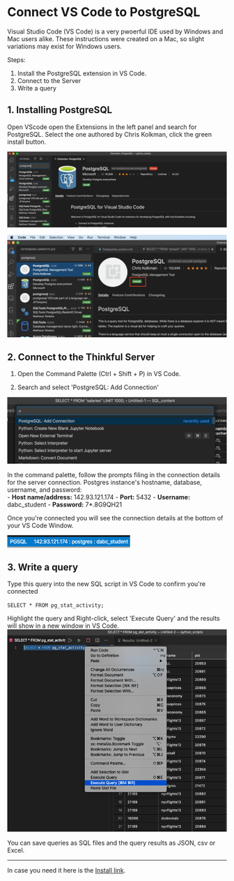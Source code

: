 

# Connect VS Code to PostgreSQL 
Visual Studio Code (VS Code) is a very pwoerful IDE used by Windows and Mac users alike. These instructions were created on a Mac, so slight variations may exist for Windows users.

Steps:
1. Install the PostgreSQL extension in VS Code.
2. Connect to the Server
3. Write a query 

## 1. Installing PostgreSQL
Open VScode open the Extensions in the left panel and search for PostgreSQL. Select the one authored by Chris Kolkman, click the green install button.

![](https://raw.githubusercontent.com/AVJdataminer/Formats/master/images/image1.png)



![enter image description here](https://raw.githubusercontent.com/AVJdataminer/Formats/master/images/image2.png)


## 2. Connect to the Thinkful Server

1) Open the Command Palette (Ctrl + Shift + P) in VS Code.

2) Search and select 'PostgreSQL: Add Connection'

![enter image description here](https://raw.githubusercontent.com/AVJdataminer/Formats/master/images/image3.png)

In the command palette, follow the prompts filing in the connection details for the server connection.
 Postgres instance's hostname, database, username, and password:  
	-   **Host name/address:**  142.93.121.174
	-   **Port:**  5432
	-   **Username:**  dabc_student
	-   **Password:**  7*.8G9QH21

Once you're connected you will see the connection details at the bottom of your VS Code Window.  

![connect image](https://raw.githubusercontent.com/AVJdataminer/Formats/master/images/connect_image.png)

## 3. Write a query
Type this query into the new SQL script in VS Code to confirm you're connected 
   
`SELECT * FROM pg_stat_activity;` 

Highlight the query and Right-click, select 'Execute Query' and the results will show in a new window in VS Code.
![execute qry](https://raw.githubusercontent.com/AVJdataminer/Formats/master/images/exe_q1_image.png)

You can save queries as SQL files and the query results as JSON, csv or Excel.

---

In case you need it here is the [Install link]( https://marketplace.visualstudio.com/items?itemName=ms-ossdata.vscode-postgresql).



<!--stackedit_data:
eyJoaXN0b3J5IjpbODM5MjA1ODI5LC05OTQwNzUzNDUsMTkyMj
g3MDU2NywxNzMwMjIxMDI5LDE2MjY5MjYzMDMsMTE2MTQ4NzA5
LDYwODQwNzc5LC0xOTAwOTI5NzQxLDExNzA3Nzk0OTAsLTE0MT
E0NTU1NTgsMjgxNDU3ODMwXX0=
-->